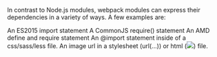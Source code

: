 In contrast to Node.js modules, webpack modules can express their dependencies
in a variety of ways. A few examples are:

An ES2015 import statement
A CommonJS require() statement
An AMD define and require statement
An @import statement inside of a css/sass/less file.
An image url in a stylesheet (url(...)) or html (<img src=...>) file.